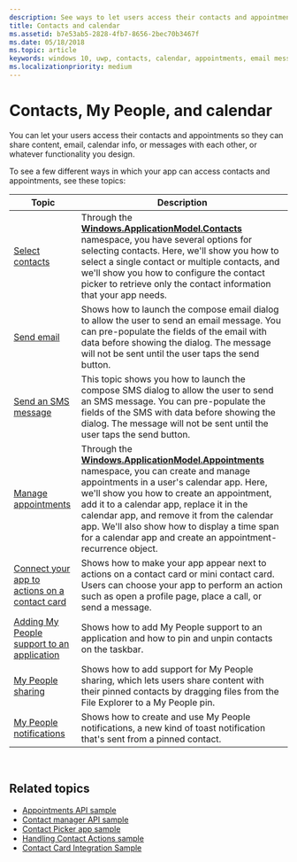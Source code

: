 ```yaml
---
description: See ways to let users access their contacts and appointments to share content, email, calendar information, or messages.
title: Contacts and calendar
ms.assetid: b7e53ab5-2828-4fb7-8656-2bec70b3467f
ms.date: 05/18/2018
ms.topic: article
keywords: windows 10, uwp, contacts, calendar, appointments, email messages
ms.localizationpriority: medium
---
```

# Contacts, My People, and calendar


You can let your users access their contacts and appointments so they can share content, email, calendar info, or messages with each other, or whatever functionality you design.

To see a few different ways in which your app can access contacts and appointments, see these topics:

| Topic | Description |
|-------|-------------|
| [Select contacts](selecting-contacts.md) | Through the [<strong>Windows.ApplicationModel.Contacts</strong>](/uwp/api/Windows.ApplicationModel.Contacts) namespace, you have several options for selecting contacts. Here, we'll show you how to select a single contact or multiple contacts, and we'll show you how to configure the contact picker to retrieve only the contact information that your app needs. |
| [Send email](sending-email.md) | Shows how to launch the compose email dialog to allow the user to send an email message. You can pre-populate the fields of the email with data before showing the dialog. The message will not be sent until the user taps the send button. |
| [Send an SMS message](sending-an-sms-message.md) | This topic shows you how to launch the compose SMS dialog to allow the user to send an SMS message. You can pre-populate the fields of the SMS with data before showing the dialog. The message will not be sent until the user taps the send button. |
| [Manage appointments](managing-appointments.md) | Through the [<strong>Windows.ApplicationModel.Appointments</strong>](/uwp/api/Windows.ApplicationModel.Appointments) namespace, you can create and manage appointments in a user's calendar app. Here, we'll show you how to create an appointment, add it to a calendar app, replace it in the calendar app, and remove it from the calendar app. We'll also show how to display a time span for a calendar app and create an appointment-recurrence object. |
| [Connect your app to actions on a contact card](integrating-with-contacts.md) | Shows how to make your app appear next to actions on a contact card or mini contact card. Users can choose your app to perform an action such as open a profile page, place a call, or send a message. |
| [Adding My People support to an application](my-people-support.md) | Shows how to add My People support to an application and how to pin and unpin contacts on the taskbar. |
| [My People sharing](my-people-sharing.md) | Shows how to add support for My People sharing, which lets users share content with their pinned contacts by dragging files from the File Explorer to a My People pin. |
| [My People notifications](my-people-notifications.md) | Shows how to create and use My People notifications, a new kind of toast notification that's sent from a pinned contact. |

 

## Related topics

* [Appointments API sample](https://github.com/Microsoft/Windows-universal-samples/tree/master/Samples/Appointments)
* [Contact manager API sample](https://github.com/microsoftarchive/msdn-code-gallery-microsoft/tree/master/Official%20Windows%20Platform%20Sample/Contact%20manager%20API%20sample)
* [Contact Picker app sample](https://github.com/microsoft/Windows-universal-samples/tree/master/Samples/ContactPicker)
* [Handling Contact Actions sample](https://github.com/microsoftarchive/msdn-code-gallery-microsoft/tree/master/Official%20Windows%20Platform%20Sample/Windows%208.1%20Store%20app%20samples/99866-Windows%208.1%20Store%20app%20samples/Handling%20Contact%20Actions)
* [Contact Card Integration Sample](https://github.com/Microsoft/Windows-universal-samples/tree/master/Samples/ContactCardIntegration)